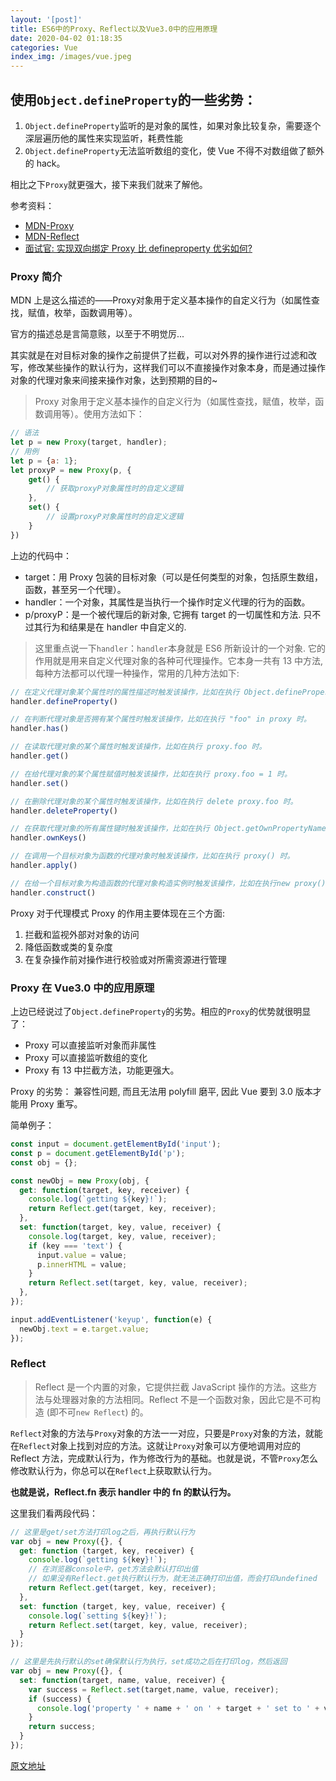 ```yaml
---
layout: '[post]'
title: ES6中的Proxy、Reflect以及Vue3.0中的应用原理
date: 2020-04-02 01:18:35
categories: Vue
index_img: /images/vue.jpeg
---
```



## 使用`Object.defineProperty`的一些劣势：

1.  `Object.defineProperty`监听的是对象的属性，如果对象比较复杂，需要逐个深层遍历他的属性来实现监听，耗费性能
2.  `Object.defineProperty`无法监听数组的变化，使 Vue 不得不对数组做了额外的 hack。

相比之下`Proxy`就更强大，接下来我们就来了解他。
<!-- more -->
参考资料：

*   [MDN-Proxy](https://developer.mozilla.org/zh-CN/docs/Web/JavaScript/Reference/Global_Objects/Proxy)
*   [MDN-Reflect](https://developer.mozilla.org/zh-CN/docs/Web/JavaScript/Reference/Global_Objects/Reflect)
*   [面试官: 实现双向绑定 Proxy 比 defineproperty 优劣如何?](https://juejin.im/post/5acd0c8a6fb9a028da7cdfaf#heading-3)

### Proxy 简介

MDN 上是这么描述的——Proxy对象用于定义基本操作的自定义行为（如属性查找，赋值，枚举，函数调用等）。

官方的描述总是言简意赅，以至于不明觉厉...

其实就是在对目标对象的操作之前提供了拦截，可以对外界的操作进行过滤和改写，修改某些操作的默认行为，这样我们可以不直接操作对象本身，而是通过操作对象的代理对象来间接来操作对象，达到预期的目的~


> Proxy 对象用于定义基本操作的自定义行为（如属性查找，赋值，枚举，函数调用等）。使用方法如下：

```js
// 语法
let p = new Proxy(target, handler);
// 用例
let p = {a: 1};
let proxyP = new Proxy(p, {
	get() {
		// 获取proxyP对象属性时的自定义逻辑
	},
	set() {
		// 设置proxyP对象属性时的自定义逻辑
	}
})
```

上边的代码中：

*   target：用 Proxy 包装的目标对象（可以是任何类型的对象，包括原生数组，函数，甚至另一个代理）。
*   handler：一个对象，其属性是当执行一个操作时定义代理的行为的函数。
*   p/proxyP：是一个被代理后的新对象, 它拥有 target 的一切属性和方法. 只不过其行为和结果是在 handler 中自定义的.

> 这里重点说一下`handler`：`handler`本身就是 ES6 所新设计的一个对象. 它的作用就是用来自定义代理对象的各种可代理操作。它本身一共有 13 中方法, 每种方法都可以代理一种操作，常用的几种方法如下:

```js
// 在定义代理对象某个属性时的属性描述时触发该操作，比如在执行 Object.defineProperty(proxy, "foo", {}) 时。
handler.defineProperty()

// 在判断代理对象是否拥有某个属性时触发该操作，比如在执行 "foo" in proxy 时。
handler.has()

// 在读取代理对象的某个属性时触发该操作，比如在执行 proxy.foo 时。
handler.get()

// 在给代理对象的某个属性赋值时触发该操作，比如在执行 proxy.foo = 1 时。
handler.set()

// 在删除代理对象的某个属性时触发该操作，比如在执行 delete proxy.foo 时。
handler.deleteProperty()

// 在获取代理对象的所有属性键时触发该操作，比如在执行 Object.getOwnPropertyNames(proxy) 时。
handler.ownKeys()

// 在调用一个目标对象为函数的代理对象时触发该操作，比如在执行 proxy() 时。
handler.apply()

// 在给一个目标对象为构造函数的代理对象构造实例时触发该操作，比如在执行new proxy() 时。
handler.construct()
```

Proxy 对于代理模式 Proxy 的作用主要体现在三个方面:

1.  拦截和监视外部对对象的访问
2.  降低函数或类的复杂度
3.  在复杂操作前对操作进行校验或对所需资源进行管理

### Proxy 在 Vue3.0 中的应用原理

上边已经说过了`Object.defineProperty`的劣势。相应的`Proxy`的优势就很明显了：

*   Proxy 可以直接监听对象而非属性
*   Proxy 可以直接监听数组的变化
*   Proxy 有 13 中拦截方法，功能更强大。

Proxy 的劣势： 兼容性问题, 而且无法用 polyfill 磨平, 因此 Vue 要到 3.0 版本才能用 Proxy 重写。

简单例子：

```js
const input = document.getElementById('input');
const p = document.getElementById('p');
const obj = {};

const newObj = new Proxy(obj, {
  get: function(target, key, receiver) {
    console.log(`getting ${key}!`);
    return Reflect.get(target, key, receiver);
  },
  set: function(target, key, value, receiver) {
    console.log(target, key, value, receiver);
    if (key === 'text') {
      input.value = value;
      p.innerHTML = value;
    }
    return Reflect.set(target, key, value, receiver);
  },
});

input.addEventListener('keyup', function(e) {
  newObj.text = e.target.value;
});
```

### Reflect

> Reflect 是一个内置的对象，它提供拦截 JavaScript 操作的方法。这些方法与处理器对象的方法相同。Reflect 不是一个函数对象，因此它是不可构造 (即不可`new Reflect`) 的。

`Reflect`对象的方法与`Proxy`对象的方法一一对应，只要是`Proxy`对象的方法，就能在`Reflect`对象上找到对应的方法。这就让`Proxy`对象可以方便地调用对应的 Reflect 方法，完成默认行为，作为修改行为的基础。也就是说，不管`Proxy`怎么修改默认行为，你总可以在`Reflect`上获取默认行为。

**也就是说，Reflect.fn 表示 handler 中的 fn 的默认行为。**

这里我们看两段代码：

```js
// 这里是get/set方法打印log之后，再执行默认行为
var obj = new Proxy({}, {
  get: function (target, key, receiver) {
    console.log(`getting ${key}!`);
    // 在浏览器console中，get方法会默认打印出值
    // 如果没有Reflect.get执行默认行为，就无法正确打印出值，而会打印undefined
    return Reflect.get(target, key, receiver);
  },
  set: function (target, key, value, receiver) {
    console.log(`setting ${key}!`);
    return Reflect.set(target, key, value, receiver);
  }
});

// 这里是先执行默认的set确保默认行为执行，set成功之后在打印log，然后返回
var obj = new Proxy({}, {
  set: function(target, name, value, receiver) {
    var success = Reflect.set(target,name, value, receiver);
    if (success) {
      console.log('property ' + name + ' on ' + target + ' set to ' + value);
    }
    return success;
  }
});
```

[原文地址 ](https://blog.csdn.net/Creabine/article/details/87811207
)